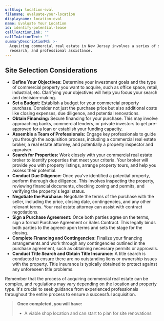 ```yaml
---
urlSlug: location-eval
filename: evaluate-your-location
displayname: location-eval
name: Evaluate Your Location
id: identify-potential-lease
callToActionLink: ""
callToActionText: ""
summaryDescriptionMd: >-
  Acquiring commercial real estate in New Jersey involves a series of steps that require careful planning,
  research, and professional assistance.
---
```


## Site Selection Considerations

- **Define Your Objectives:** Determine your investment goals and the type of commercial property you want to acquire, such as office space, retail, industrial, etc. Clarifying your objectives will help you focus your search and decision-making.
- **Set a Budget:** Establish a budget for your commercial property purchase. Consider not just the purchase price but also additional costs like closing expenses, due diligence, and potential renovations.
- **Obtain Financing:** Secure financing for your purchase. This may involve approaching banks, commercial lenders, or private investors to get pre-approved for a loan or establish your funding capacity.
- **Assemble a Team of Professionals:** Engage key professionals to guide you through the acquisition process, including a commercial real estate broker, a real estate attorney, and potentially a property inspector and appraiser.
- **Search for Properties:** Work closely with your commercial real estate broker to identify properties that meet your criteria. Your broker will provide you with property listings, arrange property tours, and help you assess their potential.
- **Conduct Due Diligence:** Once you've identified a potential property, perform thorough due diligence. This involves inspecting the property, reviewing financial documents, checking zoning and permits, and verifying the property's legal status.
- **Negotiate the Purchase:** Negotiate the terms of the purchase with the seller, including the price, closing date, contingencies, and any other relevant terms. Your real estate attorney can assist with contract negotiations.
- **Sign a Purchase Agreement:** Once both parties agree on the terms, sign a formal Purchase Agreement or Sales Contract. This legally binds both parties to the agreed-upon terms and sets the stage for the closing.
- **Complete Financing and Contingencies:** Finalize your financing arrangements and work through any contingencies outlined in the purchase agreement, such as obtaining necessary permits or approvals.
- **Conduct Title Search and Obtain Title Insurance:** A title search is conducted to ensure there are no outstanding liens or ownership issues with the property. Title insurance is typically obtained to protect against any unforeseen title problems.

Remember that the process of acquiring commercial real estate can be complex, and regulations may vary depending on the location and property type. It's crucial to seek guidance from experienced professionals throughout the entire process to ensure a successful acquisition.

> **Once completed, you will have:**
>
> - A viable shop location and can start to plan for site renovations
